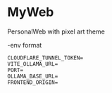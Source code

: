 # MyWeb
PersonalWeb with pixel art theme



-env format

```
CLOUDFLARE_TUNNEL_TOKEN=
VITE_OLLAMA_URL=
PORT=
OLLAMA_BASE_URL=
FRONTEND_ORIGIN=
```
